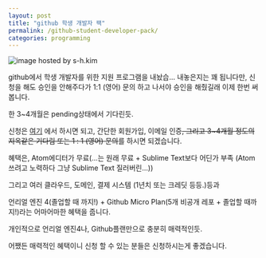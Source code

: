 ```yaml
---
layout: post
title: "github 학생 개발자 팩"
permalink: /github-student-developer-pack/
categories: programming
---
```

<img src="https://img.blog.niceb5y.net/4JZsxrkZAx.png" alt="image hosted by s-h.kim" class="w-full" data-action="zoom">


github에서 학생 개발자를 위한 지원 프로그램을 내놨습... 내놓은지는 꽤 됩니다만, 신청을 해도 승인을 안해주다가 1:1 (영어) 문의 하고 나서야 승인을 해줬길래 이제 한번 써 봅니다.

한 3~4개월은 pending상태에서 기다린듯.

신청은 [여기](http://education.github.com/pack) 에서 하시면 되고, 간단한 회원가입, 이메일 인증<del>, 그리고 3~4개월 정도의 지옥같은 기다림 또는 1 : 1 (영어) 문의</del>를 하시면 되겠습니다.

혜택은, Atom에디터가 무료(...는 원래 무료 + Sublime Text보다 어딘가 부족 (Atom쓰려고 노력하다 그냥 Sublime Text 질러버린...))

그리고 여러 클라우드, 도메인, 결제 시스템 (1년치 또는 크레딧 등등.)등과

언리얼 엔진 4(졸업할 때 까지!) + Github Micro Plan(5개 비공개 레포 + 졸업할 때까지!)라는 어마어마한 혜택을 줍니다.

개인적으로 언리얼 엔진4나, Github플랜만으로 충분히 매력적인듯.

어쨌든 매력적인 혜택이니 신청 할 수 있는 분들은 신청하시는게 좋겠습니다.
